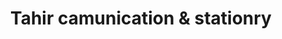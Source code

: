 ---
title: "Tahir camunication & stationry"
url: /karachi/tahir-camunication-and-stationry/
shop: shop
---